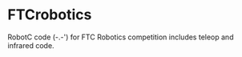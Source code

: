 FTCrobotics
===========

RobotC code (-.-') for FTC Robotics competition
includes teleop and infrared code.
